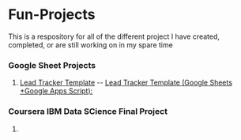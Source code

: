 # Fun-Projects
This is a respository for all of the different project I have created, completed, or are still working on in my spare time


### Google Sheet Projects
1. [Lead Tracker Template](https://github.com/tpalmerton/Fun-Projects/blob/main/Lead_Tracker_Template) -- [Lead Tracker Template (Google Sheets +Google Apps Script):](https://docs.google.com/spreadsheets/d/1gGxqmAPP2YRg-8Rv0_IGEnuYW0Kd6Bpe97Us9v129M0/edit?usp=sharing)


### Coursera IBM Data SCience Final Project
1. 
